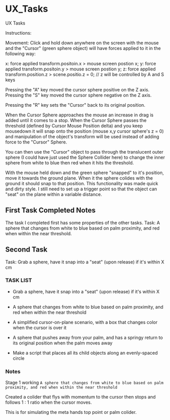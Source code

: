 # UX_Tasks
UX Tasks

Instructions:

Movement:
Click and hold down anywhere on the screen with the mouse and the "Cursor" (green sphere object) will have forces applied to it in the following way: 

x: force applied transform.positoin.x > mouse screen postion x;
y: force applied transform.positoin.y > mouse screen postion y;
z: force applied transform.position.z > scene.positio.z = 0; // z will be controlled by A and S keys

Pressing the "A" key moved the cursor sphere positive on the Z axis.
Pressing the "S" key moved the cursor sphere negative on the Z axis.

Pressing the "R" key sets the "Cursor" back to its original position.

When the Cursor Sphere approaches the mouse an increase in drag is added until it comes to a stop. 
When the Cursor Sphere passes the threshold (defined by Cursor Mouse Position delta) and you keep mousedown it will snap onto the position (mouse x,y cursor sphere's z = 0) and manipulation of the object's transform will be used instead of adding force to the "Cursor" Sphere.

You can then use the "Cursor" object to pass through the translucent outer sphere (I could have just used the Sphere Collider here) to change the inner sphere from white to blue then red when it hits the threshold.

With the mouse held down and the green sphere "snapped" to it's position, move it towards the ground plane. When it the sphere colides with the ground it should snap to that position. This functionality was made quick and dirty style. 
I still need to set up a trigger point so that the object can "seat" on the plane within a variable distance.

## First Task Completed Notes

The task I completed first has some properties of the other tasks.
Task:
A sphere that changes from white to blue based on palm proximity, and red when within the near threshold.


## Second Task
Task: Grab a sphere, have it snap into a "seat" (upon release) if it's within X cm


### TASK LIST

- Grab a sphere, have it snap into a "seat" (upon release) if it's within X cm

- A sphere that changes from white to blue based on palm proximity, and red when within the near threshold

- A simplified cursor-on-plane scenario, with a box that changes color when the cursor is over it

- A sphere that pushes away from your palm, and has a springy return to its original position when the palm moves away

- Make a script that places all its child objects along an evenly-spaced circle

### Notes

Stage 1 working `A sphere that changes from white to blue based on palm proximity, and red when within the near threshold`

Created a colider that flys with momentum to the cursor then stops and follows 1 : 1 ratio when the cursor moves.

This is for simulating the meta hands top point or palm colider.
